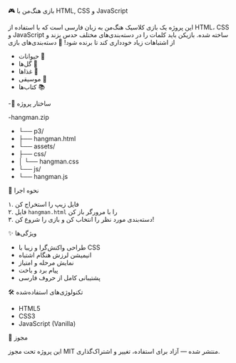 🎮 بازی هنگ‌من با HTML, CSS و JavaScript

این پروژه یک بازی کلاسیک هنگ‌من به زبان فارسی است که با استفاده از HTML، CSS و JavaScript ساخته شده. بازیکن باید کلمات را در دسته‌بندی‌های مختلف حدس بزند و از اشتباهات زیاد خودداری کند تا برنده شود!
🧩 دسته‌بندی‌های بازی

- حیوانات 🐾  
- گل‌ها 🌸  
- غذاها 🍕  
- موسیقی 🎵  
- کتاب‌ها 📚
 
-📁 ساختار پروژه


-hangman.zip
  -   └── p3/
  -  ├── hangman.html
  -  └── assets/
  - ├── css/
  - │   └── hangman.css
  - └── js/
  - └── hangman.js

🚀 نحوه اجرا

۱. فایل زیپ را استخراج کن  
۲. فایل `hangman.html` را با مرورگر باز کن  
۳. دسته‌بندی مورد نظر را انتخاب کن و بازی را شروع کن!

✨ ویژگی‌ها

- طراحی واکنش‌گرا و زیبا با CSS
- انیمیشن لرزش هنگام اشتباه
- نمایش مرحله و امتیاز
- پیام برد و باخت
- پشتیبانی کامل از حروف فارسی

🛠 تکنولوژی‌های استفاده‌شده

- HTML5
- CSS3
- JavaScript (Vanilla)

📄 مجوز

این پروژه تحت مجوز MIT منتشر شده — آزاد برای استفاده، تغییر و اشتراک‌گذاری.

